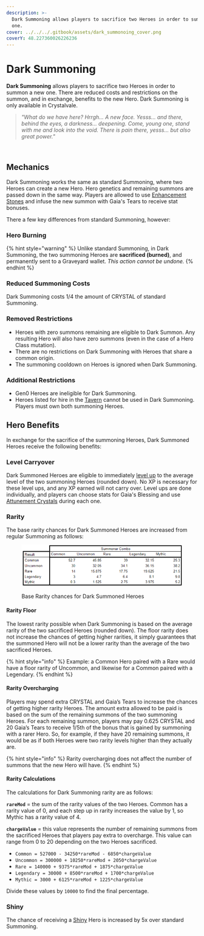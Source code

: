 ```yaml
---
description: >-
  Dark Summoning allows players to sacrifice two Heroes in order to summon a new
  one.
cover: ../../../.gitbook/assets/dark_summonoing_cover.png
coverY: 48.227360026226236
---
```


# Dark Summoning

**Dark Summoning** allows players to sacrifice two Heroes in order to summon a new one. There are reduced costs and restrictions on the summon, and in exchange, benefits to the new Hero. Dark Summoning is only available in Crystalvale.

> _"What do we have here? Hrrgh... A new face. Yesss... and there, behind the eyes, a darkness... deepening. Come, young one, stand with me and look into the void. There is pain there, yesss... but also great power."_

<figure><img src="https://defi-kingdoms.b-cdn.net/art-assets/items/dark-crystal.gif" alt=""><figcaption></figcaption></figure>

## Mechanics

Dark Summoning works the same as standard Summoning, where two Heroes can create a new Hero. Hero genetics and remaining summons are passed down in the same way. Players are allowed to use [Enhancement Stones](../../../learn/gameplay/heroes/enhancement-stones.md) and infuse the new summon with Gaia's Tears to receive stat bonuses.&#x20;

There a few key differences from standard Summoning, however:

### Hero Burning

{% hint style="warning" %}
Unlike standard Summoning, in Dark Summoning, the two summoning Heroes are **sacrificed (burned)**, and permanently sent to a Graveyard wallet. _This action cannot be undone._
{% endhint %}

### Reduced Summoning Costs

Dark Summoning costs 1/4 the amount of CRYSTAL of standard Summoning.

### Removed Restrictions

* Heroes with zero summons remaining are eligible to Dark Summon. Any resulting Hero will also have zero summons (even in the case of a Hero Class mutation).
* There are no restrictions on Dark Summoning with Heroes that share a common origin.
* The summoning cooldown on Heroes is ignored when Dark Summoning.

### Additional Restrictions

* Gen0 Heroes are ineligible for Dark Summoning.
* Heroes listed for hire in the [Tavern](../../../learn/gameplay/tavern.md) cannot be used in Dark Summoning. Players must own both summoning Heroes.

## Hero Benefits

In exchange for the sacrifice of the summoning Heroes, Dark Summoned Heroes receive the following benefits:

### Level Carryover

Dark Summoned Heroes are eligible to immediately [level up](../../../learn/gameplay/heroes/leveling.md) to the average level of the two summoning Heroes (rounded down). No XP is necessary for these level ups, and any XP earned will not carry over. Level ups are done individually, and players can choose stats for Gaia's Blessing and use [Attunement Crystals](../../../learn/gameplay/heroes/attunement-crystals/) during each one.

### Rarity

The base rarity chances for Dark Summoned Heroes are increased from regular Summoning as follows:

<figure><img src="../../../.gitbook/assets/image (2) (1) (1).png" alt=""><figcaption><p>Base Rarity chances for Dark Summoned Heroes</p></figcaption></figure>

#### Rarity Floor

The lowest rarity possible when Dark Summoning is based on the average rarity of the two sacrificed Heroes (rounded down). The floor rarity does not increase the chances of getting higher rarities, it simply guarantees that the summoned Hero will not be a lower rarity than the average of the two sacrificed Heroes.

{% hint style="info" %}
Example: a Common Hero paired with a Rare would have a floor rarity of Uncommon, and likewise for a Common paired with a Legendary.
{% endhint %}

#### Rarity Overcharging

Players may spend extra CRYSTAL and Gaia’s Tears to increase the chances of getting higher rarity Heroes. The amount extra allowed to be paid is based on the sum of the remaining summons of the two summoning Heroes. For each remaining summon, players may pay 0.625 CRYSTAL and 20 Gaia’s Tears to receive 1/5th of the bonus that is gained by summoning with a rarer Hero. So, for example, if they have 20 remaining summons, it would be as if both Heroes were two rarity levels higher than they actually are.

{% hint style="info" %}
Rarity overcharging does not affect the number of summons that the new Hero will have.
{% endhint %}

#### Rarity Calculations

The calculations for Dark Summoning rarity are as follows:

**`rareMod`** = the sum of the rarity values of the two Heroes. Common has a rarity value of 0, and each step up in rarity increases the value by 1, so Mythic has a rarity value of 4.

**`chargeValue`** = this value represents the number of remaining summons from the sacrificed Heroes that players pay extra to overcharge. This value can range from 0 to 20 depending on the two Heroes sacrificed.

* `Common = 527000 - 34250*rareMod - 6850*chargeValue`
* `Uncommon = 300000 + 10250*rareMod + 2050*chargeValue`
* `Rare = 140000 + 9375*rareMod + 1875*chargeValue`
* `Legendary = 30000 + 8500*rareMod + 1700*chargeValue`
* `Mythic = 3000 + 6125*rareMod + 1225*chargeValue`

Divide these values by `10000` to find the final percentage.

### Shiny

The chance of receiving a [Shiny](../../../learn/gameplay/heroes/rarity.md#shininess) Hero is increased by 5x over standard Summoning.

